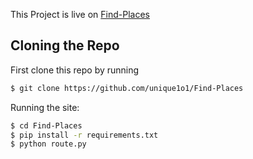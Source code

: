 This Project is live on [Find-Places](http://find-places.herokuapp.com)


## Cloning the Repo

First clone this repo by running

```bash
$ git clone https://github.com/unique1o1/Find-Places
```
Running the site:

```bash
$ cd Find-Places
$ pip install -r requirements.txt
$ python route.py
```



